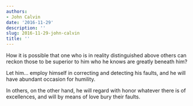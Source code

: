 ```yaml
---
authors:
- John Calvin
date: '2016-11-29'
description: ''
slug: 2016-11-29-john-calvin
title: ''
---
```

How it is possible that one who is in reality distinguished above others can reckon those to be superior to him who he knows are greatly beneath him?  

Let him... employ himself in correcting and detecting his faults, and he will have abundant occasion for humility. 

In others, on the other hand, he will regard with honor whatever there is of excellences, and will by means of love bury their faults.



